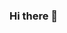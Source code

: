 ### Hi there 👋

<!--
**ward910/ward910** is a ✨ _special_ ✨ repository because its `README.md` (this file) appears on your GitHub profile.

Hi, I'm Vinicius, I'm Brazilian, starting on programming
I am 13 years old
